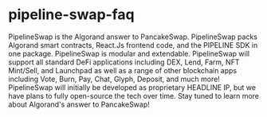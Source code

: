 # pipeline-swap-faq
PipelineSwap is the Algorand answer to PancakeSwap. PipelineSwap packs Algorand smart contracts, React.Js frontend code, and the PIPELINE SDK in one package. PipelineSwap is modular and extendable. PipelineSwap will support all standard DeFi applications including DEX, Lend, Farm, NFT Mint/Sell, and Launchpad as well as a range of other blockchain apps including Vote, Burn, Pay, Chat, Glyph, Deposit, and much more! 
PipelineSwap will initially be developed as proprietary HEADLINE IP, but we have plans to fully open-source the tech over time. Stay tuned to learn more about Algorand's answer to PancakeSwap!
